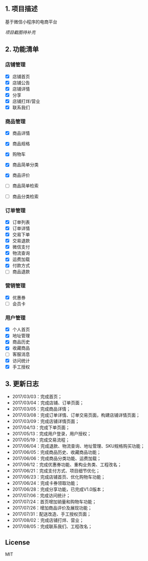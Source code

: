 ## 1. 项目描述
基于微信小程序的电商平台

*项目截图待补充*

## 2. 功能清单

### 店铺管理
- [x] 店铺首页
- [x] 店铺公告
- [x] 店铺详情
- [x] 分享
- [x] 店铺打烊/营业
- [x] 联系我们

### 商品管理
- [x] 商品详情
- [x] 商品规格
- [x] 购物车
- [x] 商品简单分类
- [x] 商品评价
- [ ] 商品简单检索
- [ ] 商品分类检索


### 订单管理
- [x] 订单列表
- [x] 订单详情
- [x] 交易下单
- [x] 交易退款
- [x] 微信支付
- [x] 物流查询
- [x] 运费加载
- [x] 付款方式
- [ ] 商品退款

### 营销管理
- [x] 优惠券
- [ ] 会员卡

### 用户管理
- [x] 个人首页
- [x] 地址管理
- [x] 商品历史
- [x] 收藏商品
- [ ] 客服消息
- [x] 访问统计
- [x] 手工授权

## 3. 更新日志
- 2017/03/03：完成首页；
- 2017/03/04：完成店铺、订单页面；
- 2017/03/05：完成商品详情；
- 2017/03/08：完成订单详情、订单交易页面，构建店铺详情页面；
- 2017/03/09：完成店铺详情页面；
- 2017/04/13：完成下单页面；
- 2017/05/13：完成用户登录，用户授权；
- 2017/05/19：完成交易流程；
- 2017/06/04：完成退款、物流查询、地址管理、SKU规格购买功能；
- 2017/06/05：完成商品历史、收藏商品功能；
- 2017/06/06：完成商品分类功能、运费加载；
- 2017/06/12：完成优惠券功能、重构业务类、工程改名；
- 2017/06/21：完成支付方式、项目细节优化；
- 2017/06/23：完成店铺首页、优化购物车功能；
- 2017/06/24：完成卡券领取功能；
- 2017/06/28：完成分享功能，已完成V1.0版本；
- 2017/07/06：完成访问统计；
- 2017/07/24：首页增加销量和购物车功能；
- 2017/07/26：增加商品评价及展现功能；
- 2017/07/31：配送改造、手工授权页面；
- 2017/08/02：完成店铺打烊、营业；
- 2017/08/05：完成联系我们、工程改名；
## License
MIT